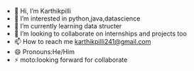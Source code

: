 - 👋 Hi, I’m Karthikpilli
- 👀 I’m interested in python,java,datascience
- 🌱 I’m currently learning data structer
- 💞️ I’m looking to collaborate on internships and projects too
- 📫 How to reach me karthikpilli241@gmail.com
- 😄 Pronouns:He/Him
- ⚡ moto:looking forward for collaborate
